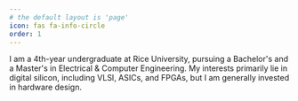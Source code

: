 ```yaml
---
# the default layout is 'page'
icon: fas fa-info-circle
order: 1
---
```


I am a 4th-year undergraduate at Rice University, pursuing a Bachelor's and a Master's in Electrical & Computer Engineering. My interests primarily lie in digital silicon, including VLSI, ASICs, and FPGAs, but I am generally invested in hardware design.

